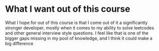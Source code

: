 # What I want out of this course

What I hope for out of this course is that I come out of it a significantly stronger developer, mostly when it comes to my ability to solve leetcodes and other general interview style questions. I feel like that is one of the bigger gaps missing in my pool of knowledge, and I think it could make a big difference
